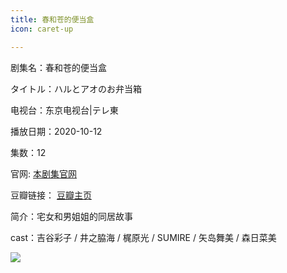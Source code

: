 ```yaml
---
title: 春和苍的便当盒
icon: caret-up

---
```


剧集名：春和苍的便当盒

タイトル：ハルとアオのお弁当箱

电视台：东京电视台|テレ東

播放日期：2020-10-12

集数：12

官网: [本剧集官网](https://www.bs-tvtokyo.co.jp/obentou-bako/)

豆瓣链接： [豆瓣主页](https://movie.douban.com/subject/35196826/)


简介：宅女和男姐姐的同居故事

cast：吉谷彩子 / 井之脇海 / 梶原光 / SUMIRE / 矢岛舞美 / 森日菜美

![](https://listpic.tsgsanjiao.com/2020/2020cycdbdh.jpg)